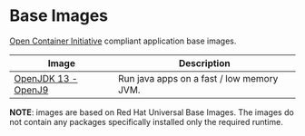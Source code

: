 # Base Images

[Open Container Initiative](https://www.opencontainers.org/about) compliant application base images.

| Image | Description |
|---|---|
| [OpenJDK 13 - OpenJ9](jdk/13-j9-ubi8-min/readme.md) | Run java apps on a fast / low memory JVM. |


**NOTE**: images are based on Red Hat Universal Base Images.
The images do not contain any packages specifically installed only the required runtime.

